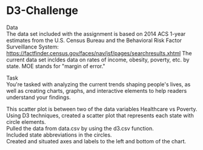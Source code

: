 # D3-Challenge

Data  
The data set included with the assignment is based on 2014 ACS 1-year estimates from the U.S. Census Bureau and the Behavioral Risk Factor Surveillance System: https://factfinder.census.gov/faces/nav/jsf/pages/searchresults.xhtml
The current data set incldes data on rates of income, obesity, poverty, etc. by state. MOE stands for "margin of error."

Task  
You're tasked with analyzing the current trends shaping people's lives, as well as creating charts, graphs, and interactive elements to help readers understand your findings.  

This scatter plot is between two of the data variables Healthcare vs Poverty.  
Using D3 techniques, created a scatter plot that represents each state with circle elements.  
Pulled the data from data.csv by using the d3.csv function.  
Included state abbreviations in the circles.  
Created and situated axes and labels to the left and bottom of the chart.  
